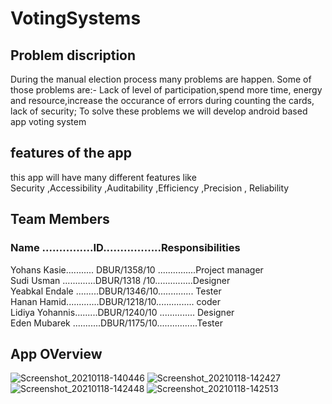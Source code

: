 # VotingSystems

## Problem discription

During the manual election process many problems are happen. Some of those problems are:-
Lack of level of participation,spend more time, energy and resource,increase the occurance of errors during counting the cards, 
lack of security; To solve these problems we will develop android based app voting system
## features of the app
this app will have many different features like  
         Security 
        ,Accessibility
        ,Auditability
        ,Efficiency
        ,Precision
        , Reliability
## Team Members
### Name ...............ID.................Responsibilities 
Yohans Kasie........... DBUR/1358/10 ...............Project manager<br>
Sudi Usman .............DBUR/1318 /10...............Designer<br>
Yeabkal Endale .........DBUR/1346/10.............. Tester<br>
Hanan Hamid.............DBUR/1218/10............... coder<br>
Lidiya Yohannis.........DBUR/1240/10 .............. Designer<br>
Eden Mubarek ...........DBUR/1175/10................Tester<br>
## App OVerview
![Screenshot_20210118-140446](https://user-images.githubusercontent.com/76650033/104908679-dac1cd80-5997-11eb-9810-c8c5a960eb37.png)
![Screenshot_20210118-142427](https://user-images.githubusercontent.com/76650033/104909580-1e690700-5999-11eb-84b4-a53dd521ed22.png)
![Screenshot_20210118-142448](https://user-images.githubusercontent.com/76650033/104909583-1f9a3400-5999-11eb-9640-c2dbe7386e5c.png)
![Screenshot_20210118-142513](https://user-images.githubusercontent.com/76650033/104909584-2032ca80-5999-11eb-8b6d-6539e681fbd1.png)
